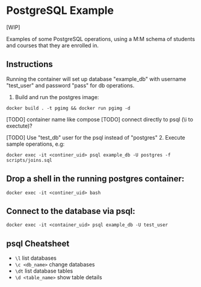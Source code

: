# PostgreSQL Example

[WIP]

Examples of some PostgreSQL operations, using a M:M schema of students and
courses that they are enrolled in.

## Instructions

Running the container will set up database "example_db" with username
"test_user" and password "pass" for db operations.

1. Build and run the postgres image:

```
docker build . -t pgimg && docker run pgimg -d
```

[TODO] container name like compose
[TODO] connect directly to psql (\i to exectute)?

[TODO] Use "test_db" user for the psql instead of "postgres"
2. Execute sample operations, e.g:
```
docker exec -it <continer_uid> psql example_db -U postgres -f scripts/joins.sql
```

## Drop a shell in the running postgres container:
```
docker exec -it <continer_uid> bash
```

## Connect to the database via psql:
```
docker exec -it <container_uid> psql example_db -U test_user
```

## psql Cheatsheet

* `\l` list databases
* `\c <db_name>` change databases
* `\dt` list database tables
* `\d <table_name>` show table details
